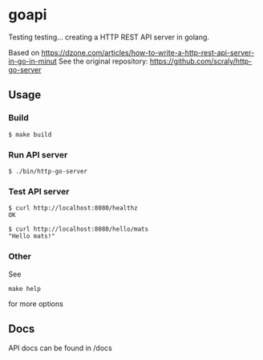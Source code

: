 # goapi

Testing testing... creating a HTTP REST API server in golang.

Based on https://dzone.com/articles/how-to-write-a-http-rest-api-server-in-go-in-minut
See the original repository: https://github.com/scraly/http-go-server

## Usage

### Build

```
$ make build
```

### Run API server

```
$ ./bin/http-go-server
```

### Test API server

```
$ curl http://localhost:8080/healthz
OK

$ curl http://localhost:8080/hello/mats
"Hello mats!"
```

### Other

See

```
make help
```

for more options

## Docs

API docs can be found in /docs
